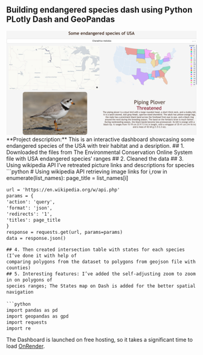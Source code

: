 ## Building endangered species dash using Python PLotly Dash and GeoPandas
<img src="images/dash_thumbnail.png?raw=true"/>
**Project description:** This is an interactive dashboard showcasing some endangered species of the USA with treir habitat and a desription.
## 1. Downloaded the files from The Environmental Conservation Online System file with USA endangered species’ ranges
## 2. Cleaned the data
## 3. Using wikipedia API I’ve retreated picture links and descriptions for species
```python
# Using wikipedia API retrieving image links
for i,row in enumerate(list_names):
    page_title = list_names[i]

    url = 'https://en.wikipedia.org/w/api.php'
    params = {
    'action': 'query',
    'format': 'json',
    'redirects': '1',
    'titles': page_title
    }
    response = requests.get(url, params=params)
    data = response.json()
```
## 4. Then created intersection table with states for each species (I’ve done it with help of
comparing polygons from the dataset to polygons from geojson file with counties)
## 5. Interesting features: I’ve added the self-adjusting zoom to zoom in on polygons of
species ranges; The States map on Dash is added for the better spatial navigation

```python
import pandas as pd
import geopandas as gpd
import requests
import re
```

The Dashboard is launched on free hosting, so it takes a significant time to load [OnRender](https://us-endangered-species-1.onrender.com).
